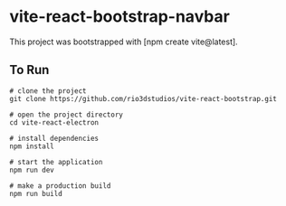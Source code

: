 # vite-react-bootstrap-navbar

This project was bootstrapped with [npm create vite@latest].

## To Run


```
# clone the project
git clone https://github.com/rio3dstudios/vite-react-bootstrap.git

# open the project directory
cd vite-react-electron

# install dependencies
npm install

# start the application
npm run dev

# make a production build
npm run build
```

